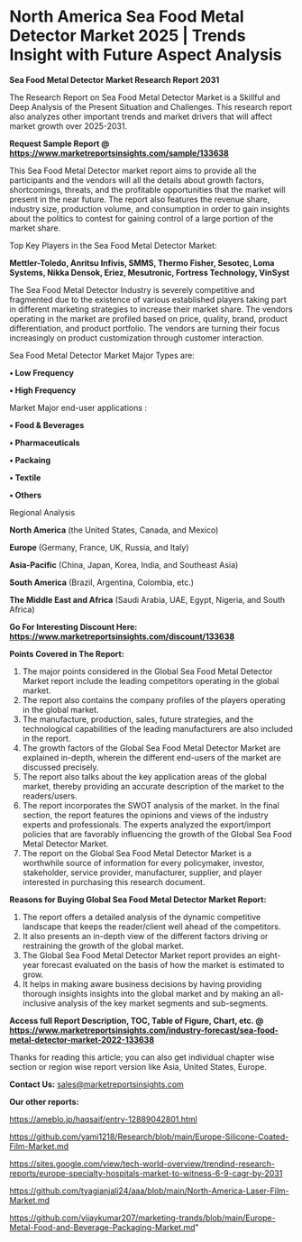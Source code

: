 # North America Sea Food Metal Detector Market 2025 | Trends Insight with Future Aspect Analysis

<strong>Sea Food Metal Detector Market Research Report 2031</strong>

The Research Report on Sea Food Metal Detector Market is a Skillful and Deep Analysis of the Present Situation and Challenges. This research report also analyzes other important trends and market drivers that will affect market growth over 2025-2031.

<strong>Request Sample Report @ <a href=https://www.marketreportsinsights.com/sample/133638>https://www.marketreportsinsights.com/sample/133638</a></strong>

This Sea Food Metal Detector market report aims to provide all the participants and the vendors will all the details about growth factors, shortcomings, threats, and the profitable opportunities that the market will present in the near future. The report also features the revenue share, industry size, production volume, and consumption in order to gain insights about the politics to contest for gaining control of a large portion of the market share.

Top Key Players in the Sea Food Metal Detector Market:

<strong>Mettler-Toledo, Anritsu Infivis, SMMS, Thermo Fisher, Sesotec, Loma Systems, Nikka Densok, Eriez, Mesutronic, Fortress Technology, VinSyst</strong>

The Sea Food Metal Detector Industry is severely competitive and fragmented due to the existence of various established players taking part in different marketing strategies to increase their market share. The vendors operating in the market are profiled based on price, quality, brand, product differentiation, and product portfolio. The vendors are turning their focus increasingly on product customization through customer interaction.

Sea Food Metal Detector Market Major Types are:

<strong>• Low Frequency

• High Frequency</strong>

Market Major end-user applications :

<strong>• Food & Beverages

• Pharmaceuticals

• Packaing

• Textile

• Others</strong>

Regional Analysis

</u><strong><b>North America</b></strong> (the United States, Canada, and Mexico)

<strong><b>Europe </b></strong>(Germany, France, UK, Russia, and Italy)

<strong><b>Asia-Pacific</b></strong> (China, Japan, Korea, India, and Southeast Asia)

<strong><b>South America</b></strong> (Brazil, Argentina, Colombia, etc.)

<strong><b>The Middle East and Africa</b></strong> (Saudi Arabia, UAE, Egypt, Nigeria, and South Africa)

<strong>Go For Interesting Discount Here: <a href=https://www.marketreportsinsights.com/discount/133638>https://www.marketreportsinsights.com/discount/133638</a></strong>

<strong>Points Covered in The Report:</strong>
<ol>
  <li>The major points considered in the Global Sea Food Metal Detector Market report include the leading competitors operating in the global market.</li>
  <li>The report also contains the company profiles of the players operating in the global market.</li>
  <li>The manufacture, production, sales, future strategies, and the technological capabilities of the leading manufacturers are also included in the report.</li>
  <li>The growth factors of the Global Sea Food Metal Detector Market are explained in-depth, wherein the different end-users of the market are discussed precisely.</li>
  <li>The report also talks about the key application areas of the global market, thereby providing an accurate description of the market to the readers/users.</li>
  <li>The report incorporates the SWOT analysis of the market. In the final section, the report features the opinions and views of the industry experts and professionals. The experts analyzed the export/import policies that are favorably influencing the growth of the Global Sea Food Metal Detector Market.</li>
  <li>The report on the Global Sea Food Metal Detector Market is a worthwhile source of information for every policymaker, investor, stakeholder, service provider, manufacturer, supplier, and player interested in purchasing this research document.</li>
</ol>
<strong>Reasons for Buying Global Sea Food Metal Detector Market Report:</strong>

<ol>
  <li>The report offers a detailed analysis of the dynamic competitive landscape that keeps the reader/client well ahead of the competitors.</li>
  <li>It also presents an in-depth view of the different factors driving or restraining the growth of the global market.</li>
  <li>The Global Sea Food Metal Detector Market report provides an eight-year forecast evaluated on the basis of how the market is estimated to grow.</li>
  <li>It helps in making aware business decisions by having providing thorough insights insights into the global market and by making an all-inclusive analysis of the key market segments and sub-segments.</li>
</ol>
<strong>Access full Report Description, TOC, Table of Figure, Chart, etc. @ <a href=https://www.marketreportsinsights.com/industry-forecast/sea-food-metal-detector-market-2022-133638>https://www.marketreportsinsights.com/industry-forecast/sea-food-metal-detector-market-2022-133638</a></strong>


Thanks for reading this article; you can also get individual chapter wise section or region wise report version like Asia, United States, Europe.

<strong>Contact Us:</strong>
sales@marketreportsinsights.com

<strong>Our other reports:</strong>

<a href=https://ameblo.jp/haqsaif/entry-12889042801.html>https://ameblo.jp/haqsaif/entry-12889042801.html</a>

<a href=https://github.com/yami1218/Research/blob/main/Europe-Silicone-Coated-Film-Market.md>https://github.com/yami1218/Research/blob/main/Europe-Silicone-Coated-Film-Market.md</a>

<a href=https://sites.google.com/view/tech-world-overview/trendind-research-reports/europe-specialty-hospitals-market-to-witness-6-9-cagr-by-2031>https://sites.google.com/view/tech-world-overview/trendind-research-reports/europe-specialty-hospitals-market-to-witness-6-9-cagr-by-2031</a>

<a href=https://github.com/tyagianjali24/aaa/blob/main/North-America-Laser-Film-Market.md>https://github.com/tyagianjali24/aaa/blob/main/North-America-Laser-Film-Market.md</a>

<a href=https://github.com/vijaykumar207/marketing-trands/blob/main/Europe-Metal-Food-and-Beverage-Packaging-Market.md>https://github.com/vijaykumar207/marketing-trands/blob/main/Europe-Metal-Food-and-Beverage-Packaging-Market.md</a>"
